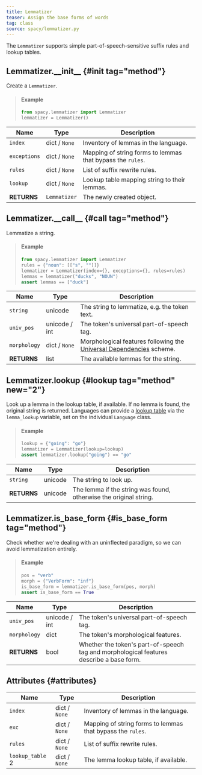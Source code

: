 ```yaml
---
title: Lemmatizer
teaser: Assign the base forms of words
tag: class
source: spacy/lemmatizer.py
---
```


The `Lemmatizer` supports simple part-of-speech-sensitive suffix rules and
lookup tables.

## Lemmatizer.\_\_init\_\_ {#init tag="method"}

Create a `Lemmatizer`.

> #### Example
>
> ```python
> from spacy.lemmatizer import Lemmatizer
> lemmatizer = Lemmatizer()
> ```

| Name         | Type          | Description                                                |
| ------------ | ------------- | ---------------------------------------------------------- |
| `index`      | dict / `None` | Inventory of lemmas in the language.                       |
| `exceptions` | dict / `None` | Mapping of string forms to lemmas that bypass the `rules`. |
| `rules`      | dict / `None` | List of suffix rewrite rules.                              |
| `lookup`     | dict / `None` | Lookup table mapping string to their lemmas.               |
| **RETURNS**  | `Lemmatizer`  | The newly created object.                                  |

## Lemmatizer.\_\_call\_\_ {#call tag="method"}

Lemmatize a string.

> #### Example
>
> ```python
> from spacy.lemmatizer import Lemmatizer
> rules = {"noun": [["s", ""]]}
> lemmatizer = Lemmatizer(index={}, exceptions={}, rules=rules)
> lemmas = lemmatizer("ducks", "NOUN")
> assert lemmas == ["duck"]
> ```

| Name         | Type          | Description                                                                                              |
| ------------ | ------------- | -------------------------------------------------------------------------------------------------------- |
| `string`     | unicode       | The string to lemmatize, e.g. the token text.                                                            |
| `univ_pos`   | unicode / int | The token's universal part-of-speech tag.                                                                |
| `morphology` | dict / `None` | Morphological features following the [Universal Dependencies](http://universaldependencies.org/) scheme. |
| **RETURNS**  | list          | The available lemmas for the string.                                                                     |

## Lemmatizer.lookup {#lookup tag="method" new="2"}

Look up a lemma in the lookup table, if available. If no lemma is found, the
original string is returned. Languages can provide a
[lookup table](/usage/adding-languages#lemmatizer) via the `lemma_lookup`
variable, set on the individual `Language` class.

> #### Example
>
> ```python
> lookup = {"going": "go"}
> lemmatizer = Lemmatizer(lookup=lookup)
> assert lemmatizer.lookup("going") == "go"
> ```

| Name        | Type    | Description                                                       |
| ----------- | ------- | ----------------------------------------------------------------- |
| `string`    | unicode | The string to look up.                                            |
| **RETURNS** | unicode | The lemma if the string was found, otherwise the original string. |

## Lemmatizer.is_base_form {#is_base_form tag="method"}

Check whether we're dealing with an uninflected paradigm, so we can avoid
lemmatization entirely.

> #### Example
>
> ```python
> pos = "verb"
> morph = {"VerbForm": "inf"}
> is_base_form = lemmatizer.is_base_form(pos, morph)
> assert is_base_form == True
> ```

| Name         | Type          | Description                                                                             |
| ------------ | ------------- | --------------------------------------------------------------------------------------- |
| `univ_pos`   | unicode / int | The token's universal part-of-speech tag.                                               |
| `morphology` | dict          | The token's morphological features.                                                     |
| **RETURNS**  | bool          | Whether the token's part-of-speech tag and morphological features describe a base form. |

## Attributes {#attributes}

| Name                                      | Type          | Description                                                |
| ----------------------------------------- | ------------- | ---------------------------------------------------------- |
| `index`                                   | dict / `None` | Inventory of lemmas in the language.                       |
| `exc`                                     | dict / `None` | Mapping of string forms to lemmas that bypass the `rules`. |
| `rules`                                   | dict / `None` | List of suffix rewrite rules.                              |
| `lookup_table` <Tag variant="new">2</Tag> | dict / `None` | The lemma lookup table, if available.                      |
